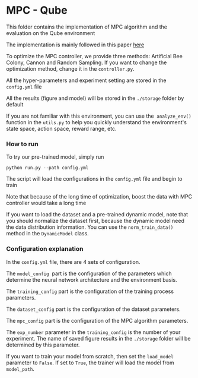# MPC - Qube
This folder contains the implementation of MPC algorithm and the evaluation on the Qube environment

The implementation is mainly followed in this paper [here](https://ieeexplore.ieee.org/abstract/document/8463189)

To optimize the MPC controller, we provide three methods: Artificial Bee Colony, Cannon and Random Sampling. If you want to change the optimization method, change it in the ```controller.py```.

All the hyper-parameters and experiment setting are stored in the ```config.yml``` file

All the results (figure and model) will be stored in the ```./storage``` folder by default

If you are not familiar with this environment, you can use the  `analyze_env()`  function in the `utils.py` to help you quickly understand the environment's state space, action space, reward range, etc.

### How to run

To try our pre-trained model, simply run

```angularjs
python run.py --path config.yml
```
The script will load the configurations in the ```config.yml``` file and begin to train

Note that because of the long time of optimization, boost the data with MPC controller would take a long time

If you want to load the dataset and a pre-trained dynamic model, note that you should normalize the dataset first, because the dynamic model need the data distribution information.
You can use the `norm_train_data()` method in the `DynamicModel` class.

### Configuration explanation

In the ```config.yml``` file, there are 4 sets of configuration.

The `model_config`  part is the configuration of the parameters which determine the neural network architecture and the environment basis.

The `training_config` part is the configuration of the training process parameters.

The `dataset_config` part is the configuration of the dataset parameters.

The `mpc_config` part is the configuration of the MPC algorithm parameters.

The `exp_number` parameter in the `training_config` is the number of your experiment. The name of saved figure results in the `./storage` folder will be determined by this parameter.

If you want to train your model from scratch, then set the `load_model` parameter to `False`. If set to `True`, the trainer will load the model from `model_path`.
